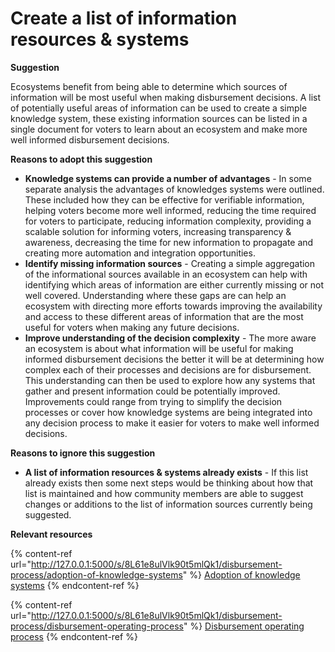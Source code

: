 # Create a list of information resources & systems

**Suggestion**

Ecosystems benefit from being able to determine which sources of information will be most useful when making disbursement decisions. A list of potentially useful areas of information can be used to create a simple knowledge system, these existing information sources can be listed in a single document for voters to learn about an ecosystem and make more well informed disbursement decisions.



**Reasons to adopt this suggestion**

* **Knowledge systems can provide a number of advantages** - In some separate analysis the advantages of knowledges systems were outlined. These included how they can be effective for verifiable information, helping voters become more well informed, reducing the time required for voters to participate, reducing information complexity, providing a scalable solution for informing voters, increasing transparency & awareness, decreasing the time for new information to propagate and creating more automation and integration opportunities.
* **Identify missing information sources** - Creating a simple aggregation of the informational sources available in an ecosystem can help with identifying which areas of information are either currently missing or not well covered. Understanding where these gaps are can help an ecosystem with directing more efforts towards improving the availability and access to these different areas of information that are the most useful for voters when making any future decisions.
* **Improve understanding of the decision complexity** - The more aware an ecosystem is about what information will be useful for making informed disbursement decisions the better it will be at determining how complex each of their processes and decisions are for disbursement. This understanding can then be used to explore how any systems that gather and present information could be potentially improved. Improvements could range from trying to simplify the decision processes or cover how knowledge systems are being integrated into any decision process to make it easier for voters to make well informed decisions.



**Reasons to ignore this suggestion**

* **A list of information resources & systems already exists** - If this list already exists then some next steps would be thinking about how that list is maintained and how community members are able to suggest changes or additions to the list of information sources currently being suggested.



**Relevant resources**&#x20;

{% content-ref url="http://127.0.0.1:5000/s/8L61e8ulVlk90t5mlQk1/disbursement-process/adoption-of-knowledge-systems" %}
[Adoption of knowledge systems](http://127.0.0.1:5000/s/8L61e8ulVlk90t5mlQk1/disbursement-process/adoption-of-knowledge-systems)
{% endcontent-ref %}

{% content-ref url="http://127.0.0.1:5000/s/8L61e8ulVlk90t5mlQk1/disbursement-process/disbursement-operating-process" %}
[Disbursement operating process](http://127.0.0.1:5000/s/8L61e8ulVlk90t5mlQk1/disbursement-process/disbursement-operating-process)
{% endcontent-ref %}
